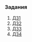 ### Задания
1. [ДЗ1](https://github.com/kos12345/opt3.5/blob/main/%D0%94%D0%971/README.md)  
2. [ДЗ2](https://github.com/kos12345/opt3.5/blob/main/%D0%94%D0%972/README.md)  
3. [ДЗ3](https://github.com/kos12345/opt3.5/blob/main/%D0%94%D0%973/README.md)
4. [ДЗ4](https://github.com/kos12345/opt3.5/blob/main/%D0%94%D0%974/README.md) 
